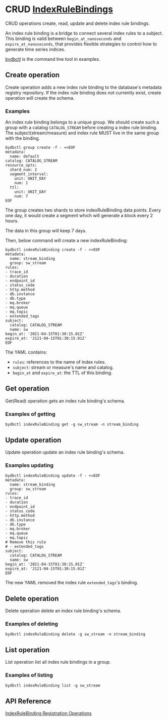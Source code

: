 # CRUD [IndexRuleBindings](../../../concept/data-model.md#indexrule--indexrulebinding)

CRUD operations create, read, update and delete index rule bindings.

An index rule binding is a bridge to connect several index rules to a subject.
This binding is valid between `begin_at_nanoseconds` and `expire_at_nanoseconds`, that provides flexible strategies to control how to generate time series indices.

[bydbctl](../bydbctl.md) is the command line tool in examples.

## Create operation

Create operation adds a new index rule binding to the database's metadata registry repository. If the index rule binding does not currently exist, create operation will create the schema.

### Examples

An index rule binding belongs to a unique group. We should create such a group with a catalog `CATALOG_STREAM` before creating a index rule binding. The subject(stream/measure) and index rule MUST live in the same group with the binding.

```shell
bydbctl group create -f - <<EOF
metadata:
  name: default
catalog: CATALOG_STREAM
resource_opts:
  shard_num: 2
  segment_interval:
    unit: UNIT_DAY
    num: 1
  ttl:
    unit: UNIT_DAY
    num: 7
EOF
```

The group creates two shards to store indexRuleBinding data points. Every one day, it would create a
segment which will generate a block every 2 hours.

The data in this group will keep 7 days.

Then, below command will create a new indexRuleBinding:

```shell
bydbctl indexRuleBinding create -f - <<EOF
metadata:
  name: stream_binding
  group: sw_stream
rules:
- trace_id
- duration
- endpoint_id
- status_code
- http.method
- db.instance
- db.type
- mq.broker
- mq.queue
- mq.topic
- extended_tags
subject:
  catalog: CATALOG_STREAM
  name: sw
begin_at: '2021-04-15T01:30:15.01Z'
expire_at: '2121-04-15T01:30:15.01Z'
EOF
```

The YAML contains:

* `rules`: references to the name of index rules.
* `subject`: stream or measure's name and catalog.
* `begin_at` and `expire_at`: the TTL of this binding.

## Get operation

Get(Read) operation gets an index rule binding's schema.

### Examples of getting

```shell
bydbctl indexRuleBinding get -g sw_stream -n stream_binding
```

## Update operation

Update operation update an index rule binding's schema.

### Examples updating

```shell
bydbctl indexRuleBinding update -f - <<EOF
metadata:
  name: stream_binding
  group: sw_stream
rules:
- trace_id
- duration
- endpoint_id
- status_code
- http.method
- db.instance
- db.type
- mq.broker
- mq.queue
- mq.topic
# Remove this rule
# - extended_tags
subject:
  catalog: CATALOG_STREAM
  name: sw
begin_at: '2021-04-15T01:30:15.01Z'
expire_at: '2121-04-15T01:30:15.01Z'
EOF
```

The new YAML removed the index rule `extended_tags`'s binding.

## Delete operation

Delete operation delete an index rule binding's schema.
### Examples of deleting

```shell
bydbctl indexRuleBinding delete -g sw_stream -n stream_binding
```

## List operation

List operation list all index rule bindings in a group.

### Examples of listing

```shell
bydbctl indexRuleBinding list -g sw_stream
```

## API Reference

[IndexRuleBinding Registration Operations](../../../api-reference.md#indexrulebindingregistryservice)